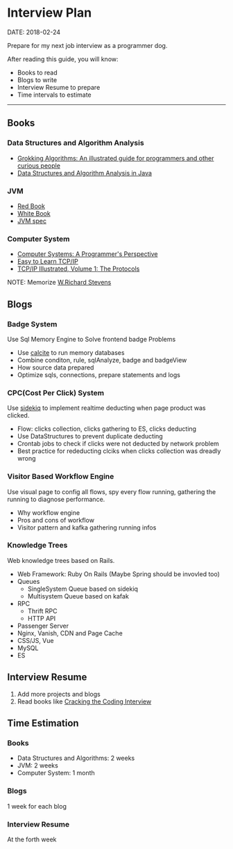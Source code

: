 Interview Plan
==============

DATE: 2018-02-24

Prepare for my next job interview as a programmer dog.

After reading this guide, you will know:

* Books to read
* Blogs to write
* Interview Resume to prepare
* Time intervals to estimate

--------------------------------------------------------------------------------

Books
-----
### Data Structures and Algorithm Analysis
- [Grokking Algorithms: An illustrated guide for programmers and other curious people](https://www.amazon.com/Grokking-Algorithms-illustrated-programmers-curious/dp/1617292230/ref=sr_1_1?ie=UTF8&qid=1519440970&sr=8-1&keywords=Grokking+Algorithms)
- [Data Structures and Algorithm Analysis in Java](https://www.amazon.com/Data-Structures-Algorithm-Analysis-Java/dp/0132576279/ref=sr_1_1?s=books&ie=UTF8&qid=1519441056&sr=1-1&keywords=Data+Structures+Algorithm+Analysis+java)

### JVM
- [Red Book](https://www.amazon.cn/dp/B073LZD7KB/ref=sr_1_3?ie=UTF8&qid=1519441214&sr=8-3&keywords=jvm)
- [White Book](https://www.amazon.cn/dp/B00D2ID4PK/ref=sr_1_1?ie=UTF8&qid=1519441214&sr=8-1&keywords=jvm)
- [JVM spec](https://docs.oracle.com/javase/specs/jvms/se8/jvms8.pdf)

### Computer System
- [Computer Systems: A Programmer's Perspective](https://www.amazon.com/Computer-Systems-Programmers-Perspective-2nd/dp/0136108040/ref=sr_1_3?s=books&ie=UTF8&qid=1519441490&sr=1-3&keywords=Computer+Systems+A+Programmer%27s+Perspective)
- [Easy to Learn TCP/IP](https://www.amazon.cn/dp/B00DMS9990/ref=sr_1_1?ie=UTF8&qid=1519441861&sr=8-1&keywords=%E5%9B%BE%E8%A7%A3tcp%2Fip)
- [TCP/IP Illustrated, Volume 1: The Protocols](https://www.amazon.com/TCP-Illustrated-Protocols-Addison-Wesley-Professional/dp/0321336313/ref=sr_1_1?s=books&ie=UTF8&qid=1519441546&sr=1-1&keywords=TCP+IP)

NOTE: Memorize [W.Richard Stevens](https://en.wikipedia.org/wiki/W._Richard_Stevens)

Blogs
-----
### Badge System
Use Sql Memory Engine to Solve frontend badge Problems

- Use [calcite](https://calcite.apache.org/) to run memory databases
- Combine conditon, rule, sqlAnalyze, badge and badgeView
- How source data prepared
- Optimize sqls, connections, prepare statements and logs

### CPC(Cost Per Click) System
Use [sidekiq](https://sidekiq.org/) to implement realtime deducting when page product was clicked.

- Flow: clicks collection, clicks gathering to ES, clicks deducting
- Use DataStructures to prevent duplicate deducting
- Crontab jobs to check if clicks were not deducted by network problem
- Best practice for rededucting clciks when clicks collection was dreadly wrong

### Visitor Based Workflow Engine
Use visual page to config all flows, spy every flow running, gathering the running to diagnose performance.

- Why workflow engine
- Pros and cons of workflow
- Visitor pattern and kafka gathering running infos

### Knowledge Trees
Web knowledge trees based on Rails.

- Web Framework: Ruby On Rails (Maybe Spring should be invovled too)
- Queues
  + SingleSystem Queue based on sidekiq
  + Multisystem Queue based on kafak
- RPC
  + Thrift RPC
  + HTTP API
- Passenger Server
- Nginx, Vanish, CDN and Page Cache
- CSS/JS, Vue
- MySQL
- ES

Interview Resume
----------------
1. Add more projects and blogs
2. Read books like [Cracking the Coding Interview](https://www.amazon.com/s/?ie=UTF8&keywords=cracking+the+coding+interviews&tag=googhydr-20&index=aps&hvadid=241666619915&hvpos=1t1&hvnetw=g&hvrand=10469926032186193730&hvpone=&hvptwo=&hvqmt=e&hvdev=c&hvdvcmdl=&hvlocint=&hvlocphy=9031956&hvtargid=kwd-302976838943&ref=pd_sl_4n1d01w4zj_e)

Time Estimation
---------------
### Books
- Data Structures and Algorithms: 2 weeks
- JVM: 2 weeks
- Computer System: 1 month

### Blogs
1 week for each blog

### Interview Resume
At the forth week
